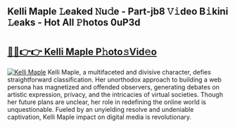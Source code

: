 ## Kelli Maple 𝙻eaked 𝙽u𝚍e - Part-jb8 𝚅𝚒deo B𝚒kini 𝙻eaks - Hot All 𝙿hotos 0uP3d

# <h2><a href="http://ld1som.urlbe.top/?page=Kelli+Maple">🔗🔗👉👉 Kelli Maple P𝚑oto𝚜Vid𝚎o</a></h2>

[![Kelli Maple](https://i.imgur.com/eBuTRDB.gif)](http://ld1som.urlbe.top/?page=Kelli+Maple)
Kelli Maple, a multifaceted and divisive character, defies straightforward classification. Her unorthodox approach to building a web persona has magnetized and offended observers, generating debates on artistic expression, privacy, and the intricacies of virtual societies. Though her future plans are unclear, her role in redefining the online world is unquestionable. Fueled by an unyielding resolve and undeniable captivation, Kelli Maple impact on digital media is revolutionary.
